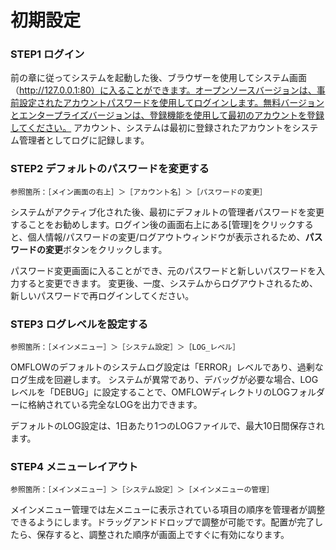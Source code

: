 

# 初期設定

### STEP1  ログイン

前の章に従ってシステムを起動した後、ブラウザーを使用してシステム画面（http://127.0.0.1:80）に入ることができます。オープンソースバージョンは、事前設定されたアカウントパスワードを使用してログインします。無料バージョンとエンタープライズバージョンは、登録機能を使用して最初のアカウントを登録してください。 アカウント、システムは最初に登録されたアカウントをシステム管理者としてログに記録します。

### STEP2 デフォルトのパスワードを変更する

```
参照箇所：［メイン画面の右上］＞［アカウント名］＞［パスワードの変更］
```

システムがアクティブ化された後、最初にデフォルトの管理者パスワードを変更することをお勧めします。ログイン後の画面右上にある[管理]をクリックすると、個人情報/パスワードの変更/ログアウトウィンドウが表示されるため、**パスワードの変更**ボタンをクリックします。

パスワード変更画面に入ることができ、元のパスワードと新しいパスワードを入力すると変更できます。 変更後、一度、システムからログアウトされるため、新しいパスワードで再ログインしてください。

### STEP3 ログレベルを設定する

```
参照箇所：［メインメニュー］＞［システム設定］＞［LOG_レベル］
```

OMFLOWのデフォルトのシステムログ設定は「ERROR」レベルであり、過剰なログ生成を回避します。 システムが異常であり、デバッグが必要な場合、LOGレベルを「DEBUG」に設定することで、OMFLOWディレクトリのLOGフォルダーに格納されている完全なLOGを出力できます。

デフォルトのLOG設定は、1日あたり1つのLOGファイルで、最大10日間保存されます。

### STEP4 メニューレイアウト

```
参照箇所：［メインメニュー］＞［システム設定］＞［メインメニューの管理］
```

メインメニュー管理では左メニューに表示されている項目の順序を管理者が調整できるようにします。ドラッグアンドドロップで調整が可能です。配置が完了したら、保存すると、調整された順序が画面上ですぐに有効になります。
